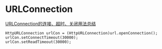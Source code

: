 # URLConnection

[URLConnection的连接、超时、关闭用法总结](http://liuxi1024.iteye.com/blog/519047)
	
	HttpURLConnection urlCon = (HttpURLConnection)url.openConnection();  
	urlCon.setConnectTimeout(30000);  
	urlCon.setReadTimeout(30000);  
